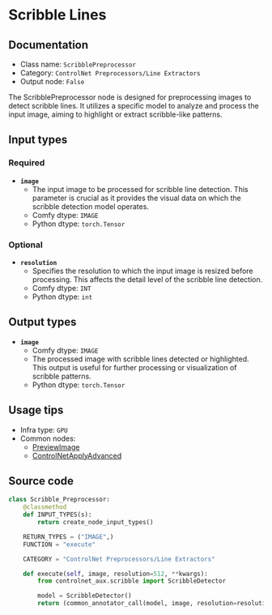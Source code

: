 # Scribble Lines
## Documentation
- Class name: `ScribblePreprocessor`
- Category: `ControlNet Preprocessors/Line Extractors`
- Output node: `False`

The ScribblePreprocessor node is designed for preprocessing images to detect scribble lines. It utilizes a specific model to analyze and process the input image, aiming to highlight or extract scribble-like patterns.
## Input types
### Required
- **`image`**
    - The input image to be processed for scribble line detection. This parameter is crucial as it provides the visual data on which the scribble detection model operates.
    - Comfy dtype: `IMAGE`
    - Python dtype: `torch.Tensor`
### Optional
- **`resolution`**
    - Specifies the resolution to which the input image is resized before processing. This affects the detail level of the scribble line detection.
    - Comfy dtype: `INT`
    - Python dtype: `int`
## Output types
- **`image`**
    - Comfy dtype: `IMAGE`
    - The processed image with scribble lines detected or highlighted. This output is useful for further processing or visualization of scribble patterns.
    - Python dtype: `torch.Tensor`
## Usage tips
- Infra type: `GPU`
- Common nodes:
    - [PreviewImage](../../Comfy/Nodes/PreviewImage.md)
    - [ControlNetApplyAdvanced](../../Comfy/Nodes/ControlNetApplyAdvanced.md)



## Source code
```python
class Scribble_Preprocessor:
    @classmethod
    def INPUT_TYPES(s):
        return create_node_input_types()

    RETURN_TYPES = ("IMAGE",)
    FUNCTION = "execute"

    CATEGORY = "ControlNet Preprocessors/Line Extractors"

    def execute(self, image, resolution=512, **kwargs):
        from controlnet_aux.scribble import ScribbleDetector

        model = ScribbleDetector()
        return (common_annotator_call(model, image, resolution=resolution), )

```
